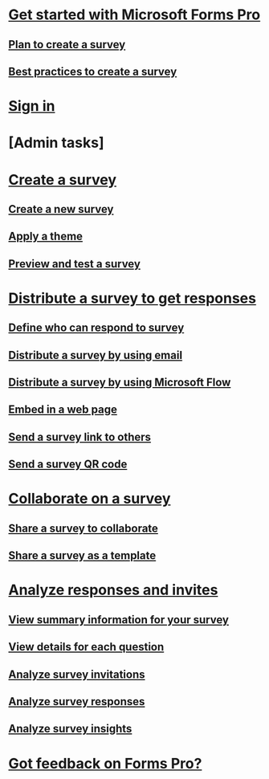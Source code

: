 # [Get started with Microsoft Forms Pro](get-started-microsoft-forms-pro.md)  
## [Plan to create a survey](plan-to-create-a-survey.md)  
## [Best practices to create a survey](best-practices-to-create-a-survey.md)  

# [Sign in](sign-in.md)  

# [Admin tasks]

# [Create a survey](create-survey.md)
## [Create a new survey](create-new-survey.md)
## [Apply a theme](apply-theme.md)  
## [Preview and test a survey](preview-and-test-survey.md)  

# [Distribute a survey to get responses](distribute-survey.md)  
## [Define who can respond to survey](define-who-can-respond-to-survey.md)  
## [Distribute a survey by using email](distribute-survey-email.md)  
## [Distribute a survey by using Microsoft Flow](distribute-survey-microsoft-flow.md)  
## [Embed in a web page](embed-in-web-page.md)  
## [Send a survey link to others](send-survey-link.md)  
## [Send a survey QR code](send-survey-qrcode.md)  

# [Collaborate on a survey](collaborate-on-survey.md)  
## [Share a survey to collaborate](share-a-survey-collaborate.md)  
## [Share a survey as a template](share-a-survey-template.md)  

# [Analyze responses and invites](analyze-responses-invites.md)  
## [View summary information for your survey](view-summary-information.md)  
## [View details for each question](view-details-each-question.md)  
## [Analyze survey invitations](analyze-survey-invitations.md)  
## [Analyze survey responses](analyze-survey-responses.md)  
## [Analyze survey insights](analyze-survey-insights.md)  

# [Got feedback on Forms Pro?](got-feedback-on-forms-pro.md) 